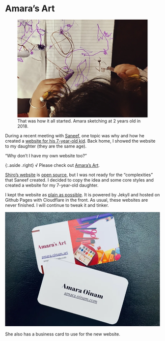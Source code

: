 # Amara’s Art

<figure>
	<a href="https://amara.oinam.art"><img src="/static/2024/amara-art-hello-world.webp" alt="Amara’s Art"></a>
	<figcaption>
		That was how it all started. Amara sketching at 2 years old in 2018.
	</figcaption>
</figure>

During a recent meeting with [Saneef](https://saneef.com), one topic was why and how he created a [website for his 7-year-old kid](https://saneef.com/blog/website-for-my-7-year-old-kids-drawings/). Back home, I showed the website to my daughter (they are the same age).

“Why don’t I have my own website too?”

{:.aside .right}
√ Please check out [Amara’s Art](https://amara.oinam.art).

[Shiro’s website](https://shiro.ws) is [open source](https://github.com/saneef/shiro.ws), but I was not ready for the “complexities” that Saneef created. I decided to copy the idea and some core styles and created a website for my 7-year-old daughter.

I kept the website as [plain as possible](https://github.com/oinam/amara.oinam.art). It is powered by Jekyll and hosted on Github Pages with Cloudflare in the front. As usual, these websites are never finished. I will continue to tweak it and tinker.

[![Amara’s Art Business Card](/static/2024/amara-art-business-card.webp)](https://amara.oinam.art)

She also has a business card to use for the new website.